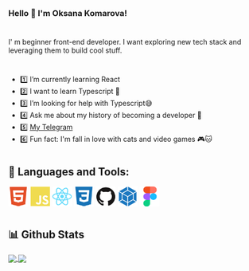 <div align="center">
<img src="" width="100px"/>
</div>

#
### Hello 👋 I'm Oksana Komarova!
#

I' m beginner front-end developer. I want exploring new tech stack and leveraging them to build cool stuff.

#
- 1️⃣ I’m currently learning React
- 2️⃣ I want to learn Typescript 🔧
- 3️⃣ I’m looking for help with Typescript😅
- 4️⃣ Ask me about my history of becoming a developer 🚀
- 5️⃣ [My Telegram](https://t.me/Oxi_Tenko)
- 6️⃣ Fun fact: I'm fall in love with cats and video games 🎮🐱  

#

## 🔨 Languages and Tools:

<div>
 <img src="https://github.com/devicons/devicon/blob/master/icons/html5/html5-plain.svg" title="HTML" **alt="HTML" width="40" height="40"/>
 <img src="https://github.com/devicons/devicon/blob/master/icons/javascript/javascript-plain.svg" title="JS" **alt="JS" width="40" height="40"/>
 <img src="https://github.com/devicons/devicon/blob/master/icons/react/react-original.svg" title="React" **alt="React" width="40" height="40"/>
 <img src="https://github.com/devicons/devicon/blob/master/icons/css3/css3-plain.svg" title="CSS" **alt="CSS" width="40" height="40"/> 
 <img src="https://github.com/devicons/devicon/blob/master/icons/github/github-original.svg" title="GIT" **alt="GIT" width="40" height="40"/>
 <img src="https://github.com/devicons/devicon/blob/master/icons/webpack/webpack-plain.svg" title="Webpack" **alt="Webpack" width="40" height="40"/>
 <img src="https://github.com/devicons/devicon/blob/master/icons/figma/figma-original.svg" title="Figma" **alt="Figma" width="40" height="40"/>
</div>

#

## 📊 Github Stats

<a href="https://github.com/anuraghazra/github-readme-stats">
  <img align="center" width="416px" src="https://github-readme-stats.vercel.app/api?username=oxitenko&show_icons=true&theme=tokyonight" />
  
</a>
<a href="https://github.com/anuraghazra/github-readme-stats">
  <img align="center" src="https://github-readme-stats.vercel.app/api/top-langs/?username=anuraghazra&layout=compact&theme=tokyonight" />
</a>

#
